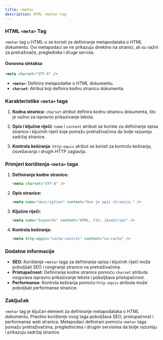 ```yaml
---
title: <meta>
description: HTML <meta> tag
---
```


### HTML `<meta>` Tag

`<meta>` tag u HTML-u se koristi za definiranje metapodataka o HTML dokumentu. Ovi metapodaci se ne prikazuju direktno na stranici, ali su važni za pretraživače, preglednike i druge servise.

#### Osnovna sintaksa

```html
<meta charset="UTF-8" />
```

- **`<meta>`**: Definira metapodatke o HTML dokumentu.
- **`charset`**: Atribut koji definira kodnu stranicu dokumenta.

### Karakteristike `<meta>` taga

1. **Kodna stranica**:
   `charset` atribut definira kodnu stranicu dokumenta, što je važno za ispravno prikazivanje teksta.

2. **Opis i ključne riječi**:
   `name` i `content` atributi se koriste za definiranje opisa stranice i ključnih riječi koje pomažu pretraživačima da bolje razumiju sadržaj stranice.

3. **Kontrola keširanja**:
   `http-equiv` atribut se koristi za kontrolu keširanja, osvežavanja i drugih HTTP zaglavlja.

### Primjeri korištenja `<meta>` taga

1. **Definiranje kodne stranice:**

   ```html
   <meta charset="UTF-8" />
   ```

2. **Opis stranice:**

   ```html
   <meta name="description" content="Ovo je opis stranice." />
   ```

3. **Ključne riječi:**

   ```html
   <meta name="keywords" content="HTML, CSS, JavaScript" />
   ```

4. **Kontrola keširanja:**
   ```html
   <meta http-equiv="cache-control" content="no-cache" />
   ```

### Dodatne informacije

- **SEO**: Korištenje `<meta>` taga za definiranje opisa i ključnih riječi može poboljšati SEO i rangiranje stranice na pretraživačima.
- **Pristupačnost**: Definiranje kodne stranice pomoću `charset` atributa osigurava ispravno prikazivanje teksta i poboljšava pristupačnost.
- **Performanse**: Kontrola keširanja pomoću `http-equiv` atributa može poboljšati performanse stranice.

### Zaključak

`<meta>` tag je ključan element za definiranje metapodataka o HTML dokumentu. Pravilno korištenje ovog taga poboljšava SEO, pristupačnost i performanse web stranica. Metapodaci definirani pomoću `<meta>` taga pomažu pretraživačima, preglednicima i drugim servisima da bolje razumiju i prikazuju sadržaj stranice.
